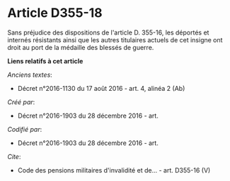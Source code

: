 # Article D355-18

Sans préjudice des dispositions de l'article D. 355-16, les déportés et internés résistants ainsi que les autres titulaires
actuels de cet insigne ont droit au port de la médaille des blessés de guerre.

**Liens relatifs à cet article**

_Anciens textes_:

  - Décret n°2016-1130 du 17 août 2016 - art. 4, alinéa 2 (Ab)

_Créé par_:

  - Décret n°2016-1903 du 28 décembre 2016 - art.

_Codifié par_:

  - Décret n°2016-1903 du 28 décembre 2016 - art.

_Cite_:

  - Code des pensions militaires d'invalidité et de... - art. D355-16 (V)
